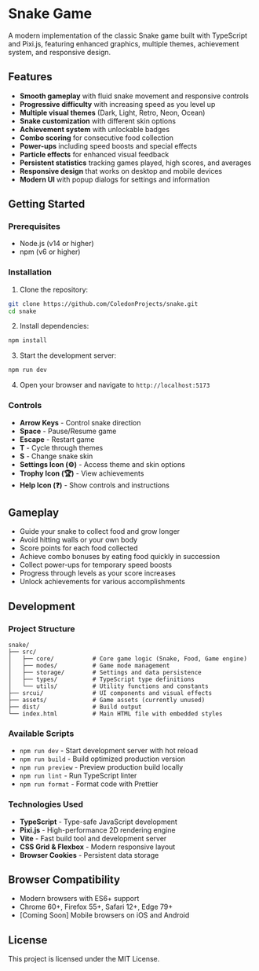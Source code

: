 # Snake Game

A modern implementation of the classic Snake game built with TypeScript and Pixi.js, featuring enhanced graphics, multiple themes, achievement system, and responsive design.

## Features

- **Smooth gameplay** with fluid snake movement and responsive controls
- **Progressive difficulty** with increasing speed as you level up
- **Multiple visual themes** (Dark, Light, Retro, Neon, Ocean)
- **Snake customization** with different skin options
- **Achievement system** with unlockable badges
- **Combo scoring** for consecutive food collection
- **Power-ups** including speed boosts and special effects
- **Particle effects** for enhanced visual feedback
- **Persistent statistics** tracking games played, high scores, and averages
- **Responsive design** that works on desktop and mobile devices
- **Modern UI** with popup dialogs for settings and information

## Getting Started

### Prerequisites

- Node.js (v14 or higher)
- npm (v6 or higher)

### Installation

1. Clone the repository:
```bash
git clone https://github.com/ColedonProjects/snake.git
cd snake
```

2. Install dependencies:
```bash
npm install
```

3. Start the development server:
```bash
npm run dev
```

4. Open your browser and navigate to `http://localhost:5173`

### Controls

- **Arrow Keys** - Control snake direction
- **Space** - Pause/Resume game
- **Escape** - Restart game
- **T** - Cycle through themes
- **S** - Change snake skin
- **Settings Icon (⚙️)** - Access theme and skin options
- **Trophy Icon (🏆)** - View achievements
- **Help Icon (❓)** - Show controls and instructions

## Gameplay

- Guide your snake to collect food and grow longer
- Avoid hitting walls or your own body
- Score points for each food collected
- Achieve combo bonuses by eating food quickly in succession
- Collect power-ups for temporary speed boosts
- Progress through levels as your score increases
- Unlock achievements for various accomplishments

## Development

### Project Structure

```
snake/
├── src/
│   ├── core/           # Core game logic (Snake, Food, Game engine)
│   ├── modes/          # Game mode management
│   ├── storage/        # Settings and data persistence
│   ├── types/          # TypeScript type definitions
│   └── utils/          # Utility functions and constants
├── srcui/              # UI components and visual effects
├── assets/             # Game assets (currently unused)
├── dist/               # Build output
└── index.html          # Main HTML file with embedded styles
```

### Available Scripts

- `npm run dev` - Start development server with hot reload
- `npm run build` - Build optimized production version
- `npm run preview` - Preview production build locally
- `npm run lint` - Run TypeScript linter
- `npm run format` - Format code with Prettier

### Technologies Used

- **TypeScript** - Type-safe JavaScript development
- **Pixi.js** - High-performance 2D rendering engine
- **Vite** - Fast build tool and development server
- **CSS Grid & Flexbox** - Modern responsive layout
- **Browser Cookies** - Persistent data storage

## Browser Compatibility

- Modern browsers with ES6+ support
- Chrome 60+, Firefox 55+, Safari 12+, Edge 79+
- [Coming Soon] Mobile browsers on iOS and Android 

## License

This project is licensed under the MIT License. 
